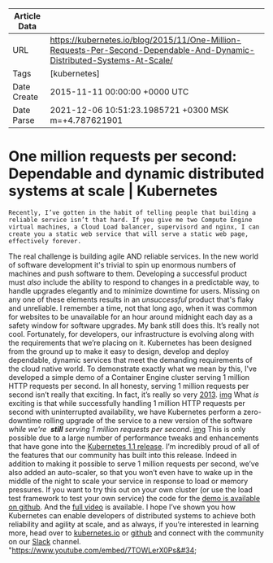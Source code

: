 |             Article Data             ||
| ----------------- | ----------------- |
| URL               | https://kubernetes.io/blog/2015/11/One-Million-Requests-Per-Second-Dependable-And-Dynamic-Distributed-Systems-At-Scale/        |
| Tags              | [kubernetes]       |
| Date Create       | 2015-11-11 00:00:00 &#43;0000 UTC |
| Date Parse        | 2021-12-06 10:51:23.1985721 &#43;0300 MSK m=&#43;4.787621901  |

#  One million requests per second: Dependable and dynamic distributed systems at scale  | Kubernetes

	
	
	
	
	Recently, I’ve gotten in the habit of telling people that building a reliable service isn’t that hard. If you give me two Compute Engine virtual machines, a Cloud Load balancer, supervisord and nginx, I can create you a static web service that will serve a static web page, effectively forever.
The real challenge is building agile AND reliable services. In the new world of software development it&#39;s trivial to spin up enormous numbers of machines and push software to them. Developing a successful product must *also* include the ability to respond to changes in a predictable way, to handle upgrades elegantly and to minimize downtime for users. Missing on any one of these elements results in an *unsuccessful* product that&#39;s flaky and unreliable. I remember a time, not that long ago, when it was common for websites to be unavailable for an hour around midnight each day as a safety window for software upgrades. My bank still does this. It’s really not cool.
Fortunately, for developers, our infrastructure is evolving along with the requirements that we’re placing on it. Kubernetes has been designed from the ground up to make it easy to design, develop and deploy dependable, dynamic services that meet the demanding requirements of the cloud native world.
To demonstrate exactly what we mean by this, I&#39;ve developed a simple demo of a Container Engine cluster serving 1 million HTTP requests per second. In all honesty, serving 1 million requests per second isn’t really that exciting. In fact, it’s really so very [2013](http://googlecloudplatform.blogspot.com/2013/11/compute-engine-load-balancing-hits-1-million-requests-per-second.html).
[img](https://4.bp.blogspot.com/-eACCKAzuQFQ/VkO1rwW1DRI/AAAAAAAAAko/zKu-19QCCBU/s1600/image01.gif)
What *is* exciting is that while successfully handling 1 million HTTP requests per second with uninterrupted availability, we have Kubernetes perform a zero-downtime rolling upgrade of the service to a new version of the software *while we&#39;re  **still** serving 1 million requests per second*.
[img](https://2.bp.blogspot.com/-_96_QwNRHLo/VkO1oDAyLLI/AAAAAAAAAkk/B_y5Uh5ngPU/s1600/image00.gif)
This is only possible due to a large number of performance tweaks and enhancements that have gone into the [Kubernetes 1.1 release](https://kubernetes.io/blog/2015/11/Kubernetes-1-1-Performance-upgrades-improved-tooling-and-a-growing-community). I’m incredibly proud of all of the features that our community has built into this release. Indeed in addition to making it possible to serve 1 million requests per second, we’ve also added an auto-scaler, so that you won’t even have to wake up in the middle of the night to scale your service in response to load or memory pressures.
If you want to try this out on your own cluster (or use the load test framework to test your own service) the code for the [demo is available on github](https://github.com/kubernetes/contrib/pull/226). And the [full video](https://www.youtube.com/watch?v=7TOWLerX0Ps) is available.
I hope I’ve shown you how Kubernetes can enable developers of distributed systems to achieve both reliability and agility at scale, and as always, if you’re interested in learning more, head over to [kubernetes.io](http://kubernetes.io/) or [github](https://github.com/kubernetes/kubernetes) and connect with the community on our [Slack](http://slack.kubernetes.io/) channel. 
&#34;https://www.youtube.com/embed/7TOWLerX0Ps&#34;


	

	


